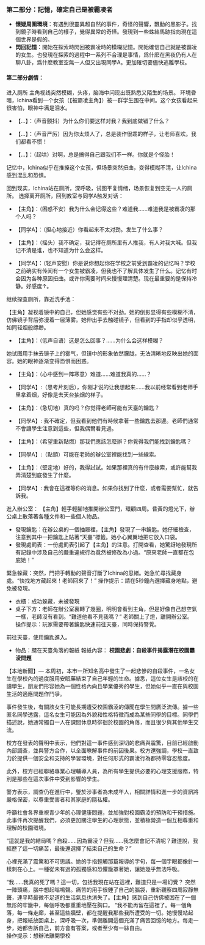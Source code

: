 ### 第二部分：記憶，確定自己是被霸凌者
- **懷疑周圍環境**：有遇到很靈異超自然的事件，奇怪的聲響，飄動的黑影子。找到鏡子時看到自己的樣子，覺得異常的奇怪。發現到一些蛛絲馬跡指向現在這個世界是假的。
- **閃回記憶**：開始在探索時閃回被霸凌時的模糊記憶。開始確信自己就是被霸凌的女生。也發現在探索的過程中一系列不合理是事情，爲什麽在黑夜仍有人在聊八卦，爲什麽教室空無一人但又出現同學A。更加確切要儘快逃離學校。

#### 第二部分劇情：

进入厕所
主角视线突然模糊，头疼，脑海中闪现出既熟悉又陌生的场景。
环境昏暗，Ichina看到一个女孩（【被霸凌主角】）被一群学生围在中间。这个女孩看起来很害怕，眼神中满是泪水。

- 【...】：（声音颤抖）为什么你们要这样对我？我到底做错了什么？

- 【...】：（声音严厉）因为你太烦人了，总是装作很乖的样子，让老师喜欢。我们都看不惯！

- 【...】：（起哄）对啊，总是搞得自己跟我们不一样。你就是个怪胎！

记忆中，Ichina似乎在推搡这个女孩，但场景突然扭曲，变得模糊不清，让Ichina感到混乱和恐惧。

回到现实，Ichina站在厕所，深呼吸，试图平复情绪，场景恢复到空无一人的厕所。
选择离开厕所，回到教室与同学A触发对话：

- 【主角】：（困惑不安）我为什么会记得这些？难道我……难道我是被霸凌的那个人吗？

- 【同学A】：（担心地接近）你看起来不太对劲。发生了什么事？

- 【主角】：（摇头）我不确定，我记得在厕所里有人推我，有人对我大喊。但我记不清是谁，也不知道为什么会这样。

- 【同学A】：（轻声安慰）你是说你想起你在学校之前受到霸凌的记忆吗？学校之前确实有传闻有一个女生被霸凌，但我也不了解具体发生了什么。记忆有时会因为各种原因扭曲。或许你需要时间来慢慢理清楚。现在最重要的是保持冷静。好感度↑。

继续探查厕所，靠近洗手池：

【主角】凝视着镜中的自己，但她感觉有些不对劲。她的倒影显得有些模糊不清，仿佛镜子背后弥漫着一层薄雾。她伸出手去触碰镜子，但看到的手指却似乎透明，如同轻烟般缥缈。

- 【主角】：（低声自语）这是怎么回事？......为什么会这样模糊？

她试图用手抹去镜子上的雾气，但镜中的形象依然朦胧，无法清晰地反映出她的面容。她的眼神逐渐变得恐惧而困惑。

- 【主角】：（心中感到一阵寒意）难道......难道我真的......？

- 【同学A】:（思考片刻后），你刚才说的让我想起来……我以前经常看到老师手里拿着烟，好像是去天台抽烟的样子。

- 【主角】：（急切地）真的吗？你觉得老師可能有天臺的鑰匙？
- 【同學A】: 我不確定，但我看到他們有時候拿著一些鑰匙去那邊。老師們通常不會讓學生注意到這些，但我偶爾看見過。
- 【主角】：（希望重新點燃）那我們應該怎麼辦？你覺得我們能找到鑰匙嗎？
- 【同學A】:（點頭）可能在老師的辦公室裡能找到一些線索。
- 【主角】：（堅定地）好的，我得試試。如果那裡真的有什麼線索，或許能幫我弄清楚到底發生了什麼。
- 【同學A】: 我會在這裡等你的消息。如果你找到了什麼，或者需要幫忙，就告訴我。

進入辦公室：
【主角】輕手輕腳地推開辦公室門，環顧四周。昏黃的燈光下，辦公桌上散落著各種文件和一些個人物品。
- 	發現鑰匙：在辦公桌的一個抽屜裡，【主角】發現了一串鑰匙。她仔細檢查，注意到其中一把鑰匙上貼著“天臺”標籤。她小心翼翼地把它放入口袋。
- 	發現處罰表：一份處罰表引起了【主角】的注意。打開查看，她驚訝地發現所有記錄中涉及自己的嚴重違規行為竟然被修改為小過。“原來老師一直都在包庇她！”

緊急躲藏：突然，門把手轉動的聲音打斷了Ichina的思緒。她急忙尋找藏身處。“快找地方藏起來！老師回來了！”
操作提示：請在5秒鐘內選擇藏身地點，避免被發現。
- 	衣櫃：成功躲藏，未被發現
- 	桌子下方：老師在辦公室裏轉了幾圈，明明會看到主角，但是好像自己想空氣一樣，老師沒有看到。“難道他看不見我嗎？“
老師關上了燈，離開辦公室。
操作提示：玩家需要帶著鑰匙快速前往天臺，同時保持警覺。

前往天臺，使用鑰匙進入。

- 	物品：飃在天臺角落的報紙
報紙內容：
**校園悲劇：自殺事件揭露潛在校園霸淩問題**

【本地新聞】— 本周初，本市一所知名高中發生了一起悲慘的自殺事件，一名女生在學校內的過度服用安眠藥結束了自己年輕的生命。據悉，這位女生是該校的在讀學生，朋友們形容她為一個性格內向且學業優秀的學生，但她似乎一直在與校園生活的適應問題作鬥爭。

事件發生後，有關該女生可能長期遭受校園霸淩的傳聞在學生間廣泛流傳。據一些匿名同學透露，這名女生可能因為外貌和性格特徵而成為某些同學的目標。同學們描述說，她通常獨自一人在課間休息時徘徊於校園的角落，而且很少與其他學生交流。

校方在發表的聲明中表示，他們對這一事件感到深切的悲痛與震驚，目前已經啟動內部調查，並與警方合作，以全面瞭解事件的前因後果。校方還強調，學校一直致力於提供一個安全和支持的學習環境，對任何形式的霸淩行為都持零容忍態度。

此外，校方已經聯絡專業心理輔導人員，為所有學生提供必要的心理支援服務，特別是那些在這次事件中受到影響的學生。

警方表示，調查仍在進行中，鑒於涉事者為未成年人，相關詳情和進一步的資訊將嚴格保密，以尊重受害者和其家庭的隱私權。

呼籲社會各界重視青少年的心理健康問題，並加強對校園霸淩的預防和干預措施。此事件再次提醒我們，必須更加關注學生的心理狀態，並積極營造一個互相尊重和理解的校園環境。

“這就是我的結局嗎？自殺……因為霸淩？但我……我怎麼會記不清呢？難道說，我經歷了這一切痛苦，最後還選擇了結束自己的生命？”

心裡充滿了震驚和不可思議。她的手指輕觸那篇報導的字句，每一個字眼都像針一樣刺在心上。一種從未有過的孤獨感和恐懼籠罩著她，讓她幾乎無法呼吸。

“我……我真的死了嗎？這一切，包括我現在站在這裡，難道只是一場幻覺？ 
突然一陣頭痛，腦中想起嗡鳴聲。痛苦的用手很錘了自己的腦袋，重新觀察四周寂靜無聲，連平時最微不足道的生活氣息也消失了。【主角】感到自己仿佛被困在了一個無形的牢籠中，每個呼吸都重重地壓在胸口。
“我不能再留在這裡了。每一個角落，每一條走廊，甚至這些牆壁，都在提醒我那些我所遭受的一切。她慢慢站起身，把報紙放回桌上，深呼吸一次，準備離開這個充滿了痛苦回憶的地方。每走一步，她都告訴自己，前方會有答案，或者至少有一絲自由。  
操作提示：想辦法離開學校



